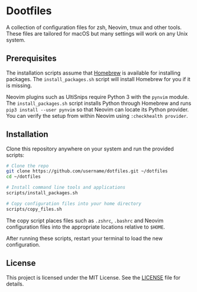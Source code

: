 # Dootfiles

A collection of configuration files for zsh, Neovim, tmux and other tools.
These files are tailored for macOS but many settings will work on any Unix
system.

## Prerequisites

The installation scripts assume that [Homebrew](https://brew.sh/) is available
for installing packages. The `install_packages.sh` script will install
Homebrew for you if it is missing.

Neovim plugins such as UltiSnips require Python 3 with the `pynvim` module.
The `install_packages.sh` script installs Python through Homebrew and runs
`pip3 install --user pynvim` so that Neovim can locate its Python provider.
You can verify the setup from within Neovim using `:checkhealth provider`.

## Installation

Clone this repository anywhere on your system and run the provided scripts:

```bash
# Clone the repo
git clone https://github.com/username/dotfiles.git ~/dotfiles
cd ~/dotfiles

# Install command line tools and applications
scripts/install_packages.sh

# Copy configuration files into your home directory
scripts/copy_files.sh
```

The copy script places files such as `.zshrc`, `.bashrc` and Neovim
configuration files into the appropriate locations relative to `$HOME`.

After running these scripts, restart your terminal to load the new
configuration.

## License

This project is licensed under the MIT License. See the [LICENSE](LICENSE)
file for details.
